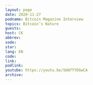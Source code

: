 ```yaml
---
layout: page
date: 2020-11-27
podname: Bitcoin Magazine Interview
topics: Bitcoin’s Nature
guests: 
host: CK
abbrev: 
sode: 
star: 
lang: EN
code: 
link: 
podlink: 
youtube: https://youtu.be/5bNfTYDGwCA
archive: 
---
```

